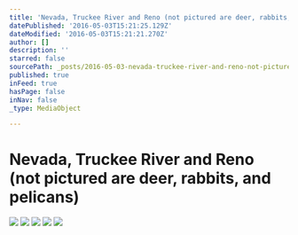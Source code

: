 ```yaml
---
title: 'Nevada, Truckee River and Reno (not pictured are deer, rabbits, and pelicans)'
datePublished: '2016-05-03T15:21:25.129Z'
dateModified: '2016-05-03T15:21:21.270Z'
author: []
description: ''
starred: false
sourcePath: _posts/2016-05-03-nevada-truckee-river-and-reno-not-pictured-are-deer-rabbi.md
published: true
inFeed: true
hasPage: false
inNav: false
_type: MediaObject

---
```

# Nevada, Truckee River and Reno (not pictured are deer, rabbits, and pelicans)
![](https://the-grid-user-content.s3-us-west-2.amazonaws.com/052637b4-c3ab-4df4-8d29-bf5c9c83b661.jpg)
![](https://the-grid-user-content.s3-us-west-2.amazonaws.com/6bbcef8c-e164-4819-983b-6828d8473c5f.jpg)
![](https://the-grid-user-content.s3-us-west-2.amazonaws.com/dc7be06e-d461-4e07-bc54-1d48f0748b6f.jpg)
![](https://the-grid-user-content.s3-us-west-2.amazonaws.com/939f624a-a269-4a19-81f7-9f237b26c536.jpg)
![](https://the-grid-user-content.s3-us-west-2.amazonaws.com/4a4ad9a6-2441-47eb-87d2-30f87dcf5668.jpg)
